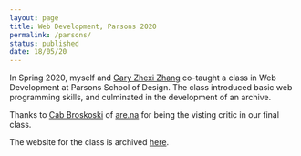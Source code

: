 ```yaml
---
layout: page
title: Web Development, Parsons 2020
permalink: /parsons/
status: published
date: 18/05/20
---
```


In Spring 2020, myself and [Gary Zhexi Zhang](https://zhexi.info) co-taught a class in Web Development at Parsons School of Design. The class introduced basic web programming skills, and culminated in the development of an archive.

Thanks to [Cab Broskoski](http://www.charlesbroskoski.com/_/) of [are.na](https://are.na) for being the visting critic in our final class.

The website for the class is archived [here](https://webdevelopm.net/parsons/index.html).